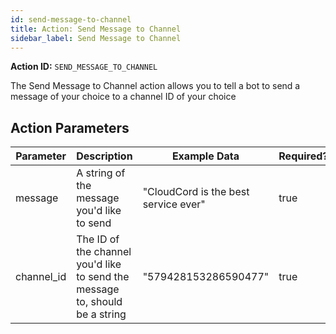```yaml
---
id: send-message-to-channel
title: Action: Send Message to Channel
sidebar_label: Send Message to Channel
---
```


**Action ID:** `SEND_MESSAGE_TO_CHANNEL`

The Send Message to Channel action allows you to tell a bot to send a message of your choice to a channel ID of your choice

## Action Parameters

| Parameter  | Description                                                                 | Example Data                         | Required? |
|------------|-----------------------------------------------------------------------------|--------------------------------------|-----------|
| message    | A string of the message you'd like to send                                  | "CloudCord is the best service ever" | true      |
| channel_id | The ID of the channel you'd like to send the message to, should be a string | "579428153286590477"                 | true      |
